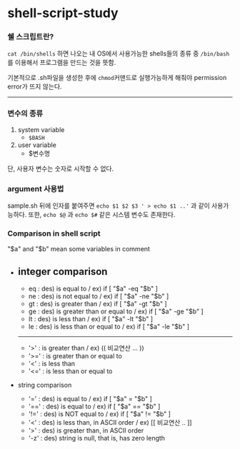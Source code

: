 # shell-script-study


### 쉘 스크립트란? 
`cat /bin/shells` 하면 나오는 내 OS에서 사용가능한 shells들의 종류 중 `/bin/bash`를 이용해서 프로그램을 만드는 것을 뜻함.

기본적으로 .sh파일을 생성한 후에 `chmod`커맨드로 실행가능하게 해줘야 permission error가 뜨지 않는다.

---

### 변수의 종류
1. system variable
    - `$BASH` 
2. user variable
    - $변수명

단, 사용자 변수는 숫자로 시작할 수 없다.


### argument 사용법
sample.sh 뒤에 인자를 붙여주면 `echo $1 $2 $3 ' > echo $1 ..'` 과 같이 사용가능하다.
또한, `echo $@` 과 `echo $#` 같은 시스템 변수도 존재한다.

### Comparison in shell script
"$a" and "$b" mean some variables in comment

- integer comparison
    ---
    - eq : des) is equal to / ex) if [ "$a" -eq "$b" ]
    - ne : des) is not equal to / ex) if [ "$a" -ne "$b" ]
    - gt : des) is greater than / ex) if [ "$a" -gt "$b" ]
    - ge : des) is greater than or equal to / ex) if [ "$a" -ge "$b" ]
    - lt : des) is less than / ex) if [ "$a" -lt "$b" ]
    - le : des) is less than or equal to / ex) if [ "$a" -le "$b" ]
    ---
    - '>' : is greater than / ex) (( 비교연산 ... ))
    - '>=' : is greater than or equal to
    - '<' : is less than
    - '<=' : is less than or equal to
    

- string comparison
    - '=' : des) is equal to / ex) if [ "$a" = "$b" ]
    - '==' : des) is equal to / ex) if [ "$a" == "$b" ]
    - '!=' : des) is NOT equal to / ex) if [ "$a" != "$b" ]
    - '<' : des) is less than, in ASCII order / ex) [[ 비교연산 .. ]]
    - '>' : des) is greater than, in ASCII order
    - '-z' : des) string is null, that is, has zero length